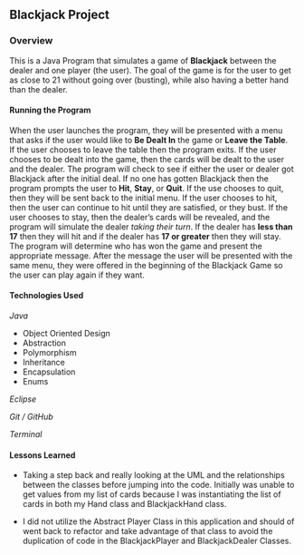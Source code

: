 ## Blackjack Project

### Overview
This is a Java Program that simulates a game of **Blackjack** between the dealer and one player (the user). The goal of the game is for the user to get as close to 21 without going over (busting), while also having a better hand than the dealer. 

#### Running the Program 
When the user launches the program, they will be presented with a menu that asks if the user would like to **Be Dealt In** the game or **Leave the Table**. If the user chooses to leave the table then the program exits. If the user chooses to be dealt into the game, then the cards will be dealt to the user and the dealer. The program will check to see if either the user or dealer got Blackjack after the initial deal. If no one has gotten Blackjack then the program prompts the user to **Hit**, **Stay**, or **Quit**. If the use chooses to quit, then they will be sent back to the initial menu. If the user chooses to hit, then the user can continue to hit until they are satisfied, or they bust. If the user chooses to stay, then the dealer’s cards will be revealed, and the program will simulate the dealer *taking their turn*. If the dealer has **less than 17** then they will hit and if the dealer has **17 or greater** then they will stay. The program will determine who has won the game and present the appropriate message. After the message the user will be presented with the same menu, they were offered in the beginning of the Blackjack Game so the user can play again if they want.

#### Technologies Used
*Java*

* Object Oriented Design
* Abstraction
* Polymorphism
* Inheritance
* Encapsulation
* Enums 

*Eclipse*

*Git / GitHub*

*Terminal*

#### Lessons Learned
* Taking a step back and really looking at the UML and the relationships between the classes before jumping into the code. Initially was unable to get values from my list of cards because I was instantiating the list of cards in both my Hand class and BlackjackHand class.

* I did not utilize the Abstract Player Class in this application and should of went back to refactor and take advantage of that class to avoid the duplication of code in the BlackjackPlayer and BlackjackDealer Classes.
